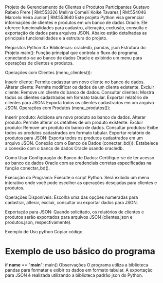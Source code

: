 Projeto de Gerenciamento de Clientes e Produtos
Participantes
Gustavo Rabelo Frere | RM:553326
Mellina Comelli Koike Tavares | RM:554046
Marcelo Veira Junior | RM:553640
Este projeto Python visa gerenciar informações de clientes e produtos em um banco de dados Oracle. Ele oferece funcionalidades para cadastro, alteração, exclusão, consulta e exportação de dados para arquivos JSON. Abaixo estão detalhadas as principais funcionalidades e a estrutura do projeto.

Requisitos
Python 3.x
Bibliotecas: oracledb, pandas, json
Estrutura do Projeto
main(): Função principal que controla o fluxo do programa, conectando-se ao banco de dados Oracle e exibindo um menu para operações de clientes e produtos.

Operações com Clientes (menu_clientes()):

Inserir cliente: Permite cadastrar um novo cliente no banco de dados.
Alterar cliente: Permite modificar os dados de um cliente existente.
Excluir cliente: Remove um cliente do banco de dados.
Consultar clientes: Mostra todos os clientes cadastrados em formato tabular.
Exportar relatório de clientes para JSON: Exporta todos os clientes cadastrados em um arquivo JSON.
Operações com Produtos (menu_produtos()):

Inserir produto: Adiciona um novo produto ao banco de dados.
Alterar produto: Permite alterar os detalhes de um produto existente.
Excluir produto: Remove um produto do banco de dados.
Consultar produtos: Exibe todos os produtos cadastrados em formato tabular.
Exportar relatório de produtos para JSON: Exporta todos os produtos cadastrados em um arquivo JSON.
Conexão com o Banco de Dados (conectar_bd()): Estabelece a conexão com o banco de dados Oracle usando oracledb.

Como Usar
Configuração do Banco de Dados: Certifique-se de ter acesso ao banco de dados Oracle com as credenciais corretas especificadas na função conectar_bd().

Execução do Programa: Execute o script Python. Será exibido um menu interativo onde você pode escolher as operações desejadas para clientes e produtos.

Operações Disponíveis: Escolha uma das opções numeradas para cadastrar, alterar, excluir, consultar ou exportar dados para JSON.

Exportação para JSON: Quando solicitado, os relatórios de clientes e produtos serão exportados para arquivos JSON (clientes.json e produtos.json, respectivamente).

Exemplo de Uso
python
Copiar código
# Exemplo de uso básico do programa
if __name__ == "__main__":
    main()
Observações
O programa utiliza a biblioteca pandas para formatar e exibir os dados em formato tabular.
A exportação para JSON é realizada utilizando a biblioteca padrão json do Python.
